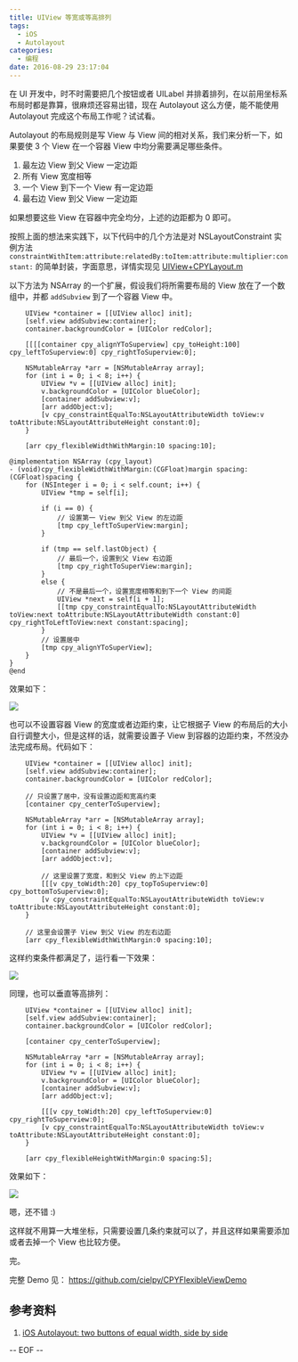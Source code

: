 ```yaml
---
title: UIView 等宽或等高排列
tags:
  - iOS
  - Autolayout
categories:
  - 编程
date: 2016-08-29 23:17:04
---
```


在 UI 开发中，时不时需要把几个按钮或者 UILabel 并排着排列，在以前用坐标系布局时都是靠算，很麻烦还容易出错，现在 Autolayout 这么方便，能不能使用 Autolayout 完成这个布局工作呢？试试看。

Autolayout 的布局规则是写 View 与 View 间的相对关系，我们来分析一下，如果要使 3 个 View 在一个容器 View 中均分需要满足哪些条件。

1. 最左边 View 到父 View 一定边距
2. 所有 View 宽度相等
3. 一个 View 到下一个 View 有一定边距
4. 最右边 View 到父 View 一定边距

<!-- more -->

如果想要这些 View 在容器中完全均分，上述的边距都为 0 即可。

按照上面的想法来实践下，以下代码中的几个方法是对 NSLayoutConstraint 实例方法 `constraintWithItem:attribute:relatedBy:toItem:attribute:multiplier:constant:` 的简单封装，字面意思，详情实现见 [UIView+CPYLayout.m](https://github.com/cielpy/CPYFlexibleViewDemo/blob/master/CPYFlexibleViewDemo/UIView%2BCPYLayout.m)

以下方法为 NSArray 的一个扩展，假设我们将所需要布局的 View 放在了一个数组中，并都 `addSubview` 到了一个容器 View 中。

```
    UIView *container = [[UIView alloc] init];
    [self.view addSubview:container];
    container.backgroundColor = [UIColor redColor];
    
    [[[[container cpy_alignYToSuperview] cpy_toHeight:100] cpy_leftToSuperview:0] cpy_rightToSuperview:0];
    
    NSMutableArray *arr = [NSMutableArray array];
    for (int i = 0; i < 8; i++) {
        UIView *v = [[UIView alloc] init];
        v.backgroundColor = [UIColor blueColor];
        [container addSubview:v];
        [arr addObject:v];
        [v cpy_constraintEqualTo:NSLayoutAttributeWidth toView:v toAttribute:NSLayoutAttributeHeight constant:0];
    }
    
    [arr cpy_flexibleWidthWithMargin:10 spacing:10];
```

```
@implementation NSArray (cpy_layout)
- (void)cpy_flexibleWidthWithMargin:(CGFloat)margin spacing:(CGFloat)spacing {
    for (NSInteger i = 0; i < self.count; i++) {
        UIView *tmp = self[i];
        
        if (i == 0) {
            // 设置第一 View 到父 View 的左边距
            [tmp cpy_leftToSuperView:margin];
        }
        
        if (tmp == self.lastObject) {
            // 最后一个，设置到父 View 右边距
            [tmp cpy_rightToSuperView:margin];
        }
        else {
            // 不是最后一个，设置宽度相等和到下一个 View 的间距
            UIView *next = self[i + 1];
            [[tmp cpy_constraintEqualTo:NSLayoutAttributeWidth toView:next toAttribute:NSLayoutAttributeWidth constant:0] cpy_rightToLeftToView:next constant:spacing];
        }
        // 设置居中
        [tmp cpy_alignYToSuperView];
    }
}
@end
```

效果如下：

![](https://ws3.sinaimg.cn/large/74681984gw1f7b1rgrf8bj20hs09yt8s)

也可以不设置容器 View 的宽度或者边距约束，让它根据子 View 的布局后的大小自行调整大小，但是这样的话，就需要设置子 View 到容器的边距约束，不然没办法完成布局。代码如下：

```
    UIView *container = [[UIView alloc] init];
    [self.view addSubview:container];
    container.backgroundColor = [UIColor redColor];
    
    // 只设置了居中，没有设置边距和宽高约束
    [container cpy_centerToSuperview];
    
    NSMutableArray *arr = [NSMutableArray array];
    for (int i = 0; i < 8; i++) {
        UIView *v = [[UIView alloc] init];
        v.backgroundColor = [UIColor blueColor];
        [container addSubview:v];
        [arr addObject:v];
        
        // 这里设置了宽度，和到父 View 的上下边距
        [[[v cpy_toWidth:20] cpy_topToSuperview:0] cpy_bottomToSuperview:0];
        [v cpy_constraintEqualTo:NSLayoutAttributeWidth toView:v toAttribute:NSLayoutAttributeHeight constant:0];
    }
    
    // 这里会设置子 View 到父 View 的左右边距
    [arr cpy_flexibleWidthWithMargin:0 spacing:10];
```

这样约束条件都满足了，运行看一下效果：

![](https://ws3.sinaimg.cn/large/74681984gw1f7b22fwniej20hs064t8o)

同理，也可以垂直等高排列：

```
    UIView *container = [[UIView alloc] init];
    [self.view addSubview:container];
    container.backgroundColor = [UIColor redColor];
    
    [container cpy_centerToSuperview];
    
    NSMutableArray *arr = [NSMutableArray array];
    for (int i = 0; i < 8; i++) {
        UIView *v = [[UIView alloc] init];
        v.backgroundColor = [UIColor blueColor];
        [container addSubview:v];
        [arr addObject:v];

        [[[v cpy_toWidth:20] cpy_leftToSuperview:0] cpy_rightToSuperview:0];
        [v cpy_constraintEqualTo:NSLayoutAttributeWidth toView:v toAttribute:NSLayoutAttributeHeight constant:0];
    }
    
    [arr cpy_flexibleHeightWithMargin:0 spacing:5];
```
效果如下：

![](https://ws3.sinaimg.cn/large/74681984gw1f7b3ek2c1gj20hs0gemx7)

嗯，还不错 :)

这样就不用算一大堆坐标，只需要设置几条约束就可以了，并且这样如果需要添加或者去掉一个 View 也比较方便。

完。

完整 Demo 见： https://github.com/cielpy/CPYFlexibleViewDemo


## 参考资料
1. [iOS Autolayout: two buttons of equal width, side by side](https://stackoverflow.com/questions/28148843/ios-autolayout-two-buttons-of-equal-width-side-by-side)

-- EOF --



